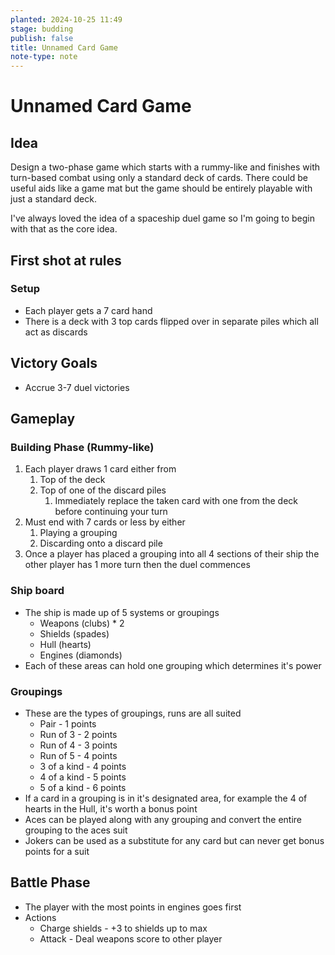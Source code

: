 ```yaml
---
planted: 2024-10-25 11:49
stage: budding
publish: false
title: Unnamed Card Game
note-type: note
---
```

# Unnamed Card Game

## Idea
Design a two-phase game which starts with a rummy-like and finishes with turn-based combat using only a standard deck of cards. There could be useful aids like a game mat but the game should be entirely playable with just a standard deck.

I've always loved the idea of a spaceship duel game so I'm going to begin with that as the core idea.

## First shot at rules

### Setup
- Each player gets a 7 card hand
- There is a deck with 3 top cards flipped over in separate piles which all act as discards

## Victory Goals
- Accrue 3-7 duel victories
## Gameplay
### Building Phase (Rummy-like)
1. Each player draws 1 card either from
	1. Top of the deck
	2. Top of one of the discard piles
		1. Immediately replace the taken card with one from the deck before continuing your turn
2. Must end with 7 cards or less by either
	1. Playing a grouping
	2. Discarding onto a discard pile
3. Once a player has placed a grouping into all 4 sections of their ship the other player has 1 more turn then the duel commences

### Ship board
- The ship is made up of 5 systems or groupings
	- Weapons (clubs) * 2
	- Shields (spades)
	- Hull (hearts)
	- Engines (diamonds)
- Each of these areas can hold one grouping which determines it's power

### Groupings
- These are the types of groupings, runs are all suited
	- Pair - 1 points
	- Run of 3 - 2 points
	- Run of 4 - 3 points
	- Run of 5 - 4 points
	- 3 of a kind - 4 points
	- 4 of a kind - 5 points
	- 5 of a kind - 6 points
- If a card in a grouping is in it's designated area, for example the 4 of hearts in the Hull, it's worth a bonus point
- Aces can be played along with any grouping and convert the entire grouping to the aces suit
- Jokers can be used as a substitute for any card but can never get bonus points for a suit

## Battle Phase
- The player with the most points in engines goes first
- Actions
	- Charge shields - +3 to shields up to max
	- Attack - Deal weapons score to other player 

